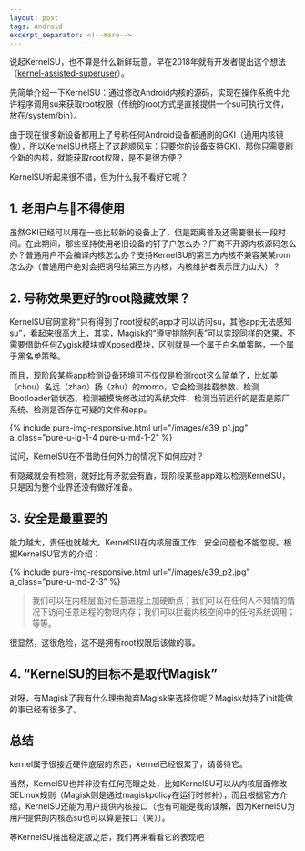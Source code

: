 ```yaml
---
layout: post
tags: Android
excerpt_separator: <!--more-->
---
```


说起KernelSU，也不算是什么新鲜玩意，早在2018年就有开发者提出这个想法（[kernel-assisted-superuser](https://git.zx2c4.com/kernel-assisted-superuser/about/)）。

先简单介绍一下KernelSU：通过修改Android内核的源码，实现在操作系统中允许程序调用su来获取root权限（传统的root方式是直接提供一个su可执行文件，放在/system/bin）。

<!--more-->

由于现在很多新设备都用上了号称任何Android设备都通刷的GKI（通用内核镜像），所以KernelSU也搭上了这趟顺风车：只要你的设备支持GKI，那你只需要刷个新的内核，就能获取root权限，是不是很方便？

KernelSU听起来很不错，但为什么我不看好它呢？

## 1. 老用户与🐶不得使用

虽然GKI已经可以用在一些比较新的设备上了，但是距离普及还需要很长一段时间。在此期间，那些坚持使用老旧设备的钉子户怎么办？厂商不开源内核源码怎么办？普通用户不会编译内核怎么办？支持KernelSU的第三方内核不兼容某某rom怎么办（普通用户绝对会把锅甩给第三方内核，内核维护者表示压力山大）？

## 2. 号称效果更好的root隐藏效果？

KernelSU官网宣称“只有得到了root授权的app才可以访问su，其他app无法感知su”，看起来很高大上，其实，Magisk的“遵守排除列表”可以实现同样的效果，不需要借助任何Zygisk模块或Xposed模块，区别就是一个属于白名单策略，一个属于黑名单策略。

而且，现阶段某些app检测设备环境可不仅仅是检测root这么简单了，比如美（chou）名远（zhao）扬（zhu）的momo，它会检测挂载参数、检测Bootloader锁状态、检测被模块修改过的系统文件、检测当前运行的是否是原厂系统、检测是否存在可疑的文件和app。

{% include pure-img-responsive.html url="/images/e39_p1.jpg" a_class="pure-u-lg-1-4 pure-u-md-1-2" %}

试问，KernelSU在不借助任何外力的情况下如何应对？

有隐藏就会有检测，就好比有矛就会有盾，现阶段某些app难以检测KernelSU，只是因为整个业界还没有做好准备。

## 3. 安全是最重要的

能力越大，责任也就越大。KernelSU在内核层面工作，安全问题也不能忽视。根据KernelSU官方的介绍：

{% include pure-img-responsive.html url="/images/e39_p2.jpg" a_class="pure-u-md-2-3" %}

> 我们可以在内核层面对任意进程上加硬断点；我们可以在任何人不知情的情况下访问任意进程的物理内存；我们可以拦截内核空间中的任何系统调用；等等。

很显然，这很危险，这不是拥有root权限后该做的事。

## 4. “KernelSU的目标不是取代Magisk”

对呀，有Magisk了我有什么理由抛弃Magisk来选择你呢？Magisk劫持了init能做的事已经有很多了。

## 总结

kernel属于很接近硬件底层的东西，kernel已经很累了，请善待它。

当然，KernelSU也并非没有任何亮眼之处，比如KernelSU可以从内核层面修改SELinux规则（Magisk则是通过magiskpolicy在运行时修补），而且根据官方介绍，KernelSU还能为用户提供内核接口（也有可能是我的误解，因为KernelSU为用户提供的内核态su也可以算是接口（笑））。

等KernelSU推出稳定版之后，我们再来看看它的表现吧！